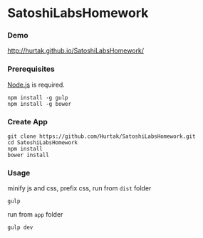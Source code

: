 SatoshiLabsHomework
===================

### Demo

http://hurtak.github.io/SatoshiLabsHomework/

### Prerequisites

[Node.js](http://nodejs.org) is required.
```
npm install -g gulp
npm install -g bower
```

### Create App

```
git clone https://github.com/Hurtak/SatoshiLabsHomework.git
cd SatoshiLabsHomework
npm install
bower install
```

### Usage

minify js and css, prefix css, run from `dist` folder

```
gulp
```

run from `app` folder

```
gulp dev
```